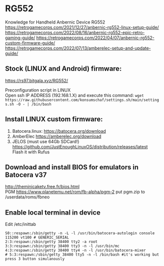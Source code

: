 # RG552
Knowledge for Handheld Anbernic Device RG552  
https://retrogamecorps.com/2021/12/27/anbernic-rg552-linux-setup-guide/  
https://retrogamecorps.com/2022/08/16/anbernic-rg552-epic-retro-gaming-guide/ 
https://retrogamecorps.com/2022/04/07/anbernic-rg552-custom-firmware-guide/  
https://retrogamecorps.com/2022/07/13/amberelec-setup-and-update-guide/  

## Stock (LINUX and Android) firmware:  
https://rs97.bitgala.xyz/RG552/  

Preconfiguration script in LINUX  
Open ssh IP ADDRESS (192.168.1.X) and execute this command:
`wget https://raw.githubusercontent.com/konsumschaf/settings.sh/main/settings.sh -O - | /bin/bash`


## Install LINUX custom firmware:   
1. Batocera.linux: https://batocera.org/download  
2. AmberElec https://amberelec.org/download  
3. JELOS (must use 64Gb SDCard!) https://github.com/JustEnoughLinuxOS/distribution/releases/latest  
Flash it with Rufus 

## Download and install BIOS for emulators in Batocera v37  
http://theminicaketv.free.fr/bios.html  
PGM https://www.planetemu.net/rom/fb-alpha/pgm-2 put pgm.zip to /userdata/roms/fbneo  

## Enable local terminal in device  
Edit /etc/inittab
```
S0::respawn:/sbin/getty -n -L -l /usr/bin/batocera-autologin console 115200 vt100 # GENERIC_SERIAL
2:3:respawn:/sbin/getty 38400 tty2 -a root
3:3:respawn:/sbin/getty 38400 tty3 -n -l /usr/bin/mc
4:3:respawn:/sbin/getty 38400 tty4 -n -l /usr/bin/batocera-mixer
# 5:3:respawn:/sbin/getty 38400 tty5 -n -l /bin/bash #it's working but press 3 button simulanously
```
